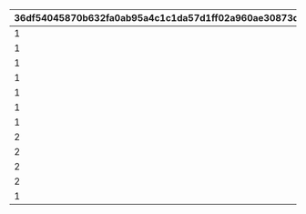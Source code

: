 |36df54045870b632fa0ab95a4c1c1da57d1ff02a960ae30873d8d9f54289a6d3|881db3220faf378ed79f6c1cc72af32ba732258e8f1e0d02b5a58afaddb41250|f87ed499efe23f06aaf3c1367087aa3e1183f53c800899bcd62484a033a5e84b|f480054423c62e8faf88297e0578ae39013f37db6ad96411701e20f1d3579dfb|6750d188e666765be14a39f1c47c3e08daa7f855e362c2c8bf0ebe0b81ea0216|9a17b15e14417b872365c3a597611f3aeceb8f658261d7a6e2cbe74f990ed11d|
| --- | --- | --- | --- | --- | --- |
|1|0|20025|1101|0|1|
|1|0|20025|1102|0|1|
|1|1|20025|1103|5042002|0|
|1|0|20025|1104|0|1|
|1|1|20025|1105|5042003|0|
|1|0|20025|1106|0|1|
|1|2|20025|1107|5042005|0|
|2|1|20025|1201|5042007|0|
|2|2|20025|1202|5042007|0|
|2|0|20025|1203|0|1|
|2|0|20025|1204|0|1|
|1|0|20025|1301|0|0|